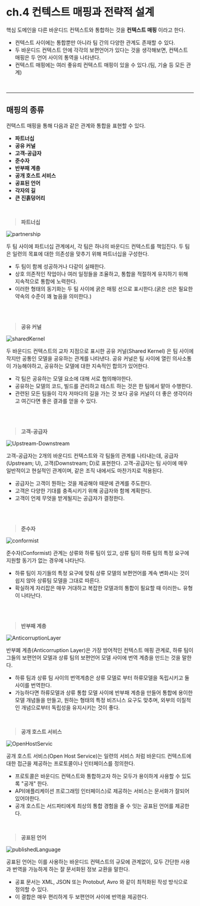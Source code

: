 # **ch.4 컨텍스트 매핑과 전략적 설계**

핵심 도메인을 다른 바운디드 컨텍스트와 통합하는 것을 **컨텍스트 매핑** 이라고 한다.

- 컨텍스트 사이에는 통합뿐만 아니라 팀 간의 다양한 관계도 존재할 수 있다.
- 두 바운디드 컨텍스트 안에 각각의 보편언어가 있다는 것을 생각해보면, 컨텍스트 매핑은 두 언어 사이의 통역을 나타낸다.
- 컨텍스트 매핑에는 여러 좋유릐 컨텍스트 매핑이 있을 수 있다.(팀, 기술 등 모든 관계)

<br><hr>

## **매핑의 종류**

컨택스트 매핑을 통해 다음과 같은 관계와 통합을 표현할 수 있다.

- **파트너십**
- **공유 커널**
- **고객-공급자**
- **준수자**
- **반부패 계층**
- **공개 호스트 서비스**
- **공표된 언어**
- **각자의 길**
- **큰 진흙덩어리**

<br>

> **파트너십**

![partnership](/img/partnership.png)


두 팀 사이에 파트너십 관계에서, 각 팀은 하나의 바운디드 컨텍스트를 책임진다. 두 팀은 일련의 목표에 대한 의존성을 맞추기 위해 파트너십을 구성한다.

- 두 팀이 함께 성공하거나 다같이 실패한다.
- 상호 의존적인 작업이나 여러 일정들을 조율하고, 통합을 적절하게 유지하기 위해 지속적으로 통합에 노력한다.
- 이러한 형태의 동기화는 두 팀 사이에 굵은 매핑 선으로 표시한다.(굵은 선은 필요한 약속의 수준이 꽤 높음을 의미한다.)

<br><br>

> **공유 커널**

![sharedKernel](/img/sharedKernel.png)

두 바운디드 컨텍스트의 교차 지점으로 표시한 공유 커널(Shared Kernel) 은 팀 사이에 작지만 공통인 모델을 공유하는 관계를 나타낸다. 공유 커널은 팀 사이에 열린 의사소통이 가능해야하고, 공유하는 모델에 대한 지속적인 합의가 있어한다.

- 각 팀은 공유하는 모델 요소에 대해 서로 협의해야한다.
- 공유하는 모델의 코드, 빌드를 관리하고 테스트 하는 것은 한 팀에서 맡아 수행한다.
- 관련된 모든 팀들이 각자 저마다의 길을 가는 것 보다 공유 커널이 더 좋은 생각이라고 여긴다면 좋은 결과를 얻을 수 있다.

<br><br>

> **고객-공급자**

![Upstream-Downstream](/img/Upstream-Downstream.png)

고객-공급자는 2개의 바운디드 컨텍스트와 각 팀들의 관계를 나타내는데, 공급자(Upstream; U), 고객(Downstream; D)로 표현한다. 고객-공급자는 팀 사이에 매우 일반적이고 현실적인 관계이며, 같은 조직 내에서도 마찬가지로 적용된다.

- 공급자는 고객이 뭔하는 것을 제공해야 때문에 관계를 주도한다.
- 고객은 다양한 기대를 충족시키기 위해 공급자와 함께 계획한다.
- 고객이 언제 무엇을 받게될지는 공급자가 결정한다.

<br><br>

> **준수자**

![conformist](/img/conformist.png)

준수자(Conformist) 관계는 상류와 하류 팀이 있고, 상류 팀이 하류 팀의 특정 요구에 지원할 동기가 없는 경우에 나타난다.

- 하류 팀이 자기들의 특정 요구에 맞춰 상류 모델의 보편언어를 계속 변화시는 것이 쉽지 않아 상류팀 모델을 그대로 따른다.
- 확실하게 자리잡은 매우 거대하고 복잡한 모델과의 통합이 필요할 때 이러한ㄴ 유형이 나타난다.

<br><br>

> **반부패 계층**

![AnticorruptionLayer](/img/AnticorruptionLayer.png)

반부폐 계층(Anticorruption Layer)은 가장 방어적인 컨텍스트 매핑 관계로, 하류 팀이 그들의 보편언어 모델과 상류 팀의 보편언어 모델 사이에 번역 계층을 만드는 것을 말한다.

- 하류 팀과 상류 팀 사이의 번역계층은 상류 모델로 부터 하류모델을 독립시키고 둘 사이를 번역한다.
- 가능하다면 하류모델과 상류 통합 모델 사이에 반부패 계층을 만들어 통합에 용이한 모델 개념들을 만들고, 원하는 형태의 특정 비즈니스 요구도 맞추며, 외부의 이질적인 개념으로부터 독립성을 유지시키는 것이 좋다.

<br>

> **공개 호스트 서비스**

![OpenHostServic](/img/OpenHostServic.png)

공개 호스트 서비스(Open Host Service)는 일련의 서비스 처럼 바운디드 컨텍스트에 대한 접근을 제공하는 프로토콜이나 인터페이스를 정의한다.

- 프로토콜은 바운디드 컨텍스트와 통합하고자 하는 모두가 용이하게 사용할 수 있도록 "공개" 한다.
- API(애플리케이션 프로그래밍 인터페이스)로 제공하는 서비스는 문서화가 잘되어있어야한다.
- 공개 호스트는 서드파티에게 최상의 통합 경험을 줄 수 잇는 공표된 언어를 제공한다.

<br>

> **공표된 언어**

![publishedLanguage](/img/publishedLanguage.png)

공표된 언어는 이를 사용하는 바운디드 컨텍스트의 규모에 관계없이, 모두 간단한 사용과 번역을 가능하게 하는 잘 문서화된 정보 교환을 말한다.

- 공표 문서는 XML, JSON 또는 Protobuf, Avro 와 같이 최적화된 작성 방식으로 정의할 수 있다.
- 이 결합은 매우 편리하게 두 보편언어 사이에 번역을 제공한다.

<br>

